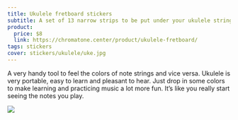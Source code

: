 ```yaml
---
title: Ukulele fretboard stickers
subtitle: A set of 13 narrow strips to be put under your ukulele strings plus a set of 12 circular notes for the side of it’s neck
product:
  price: $8
  link: https://chromatone.center/product/ukulele-fretboard/
tags: stickers
cover: stickers/ukulele/uke.jpg
---
```


A very handy tool to feel the colors of note strings and vice versa. Ukulele is very portable, easy to learn and pleasant to hear. Just drop in some colors to make learning and practicing music a lot more fun. It’s like you really start seeing the notes you play.

<img src="/media/stickers/ukulele/side.jpg">